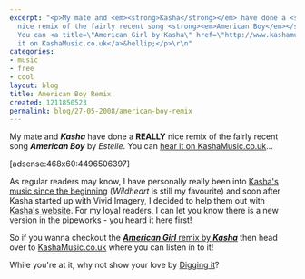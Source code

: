 ```yaml
---
excerpt: "<p>My mate and <em><strong>Kasha</strong></em> have done a <strong>REALLY</strong>
  nice remix of the fairly recent song <strong><em>American Boy</em></strong> by <em>Estelle</em>.
  You can <a title=\"American Girl by Kasha\" href=\"http://www.kashamusic.co.uk/blog/remixed-american-boy-by-kanye-and-estelle\">hear
  it on KashaMusic.co.uk</a>&hellip;</p>\r\n"
categories:
- music
- free
- cool
layout: blog
title: American Boy Remix
created: 1211850523
permalink: blog/27-05-2008/american-boy-remix
---
```

<p>My mate and <em><strong>Kasha</strong></em> have done a <strong>REALLY</strong> nice remix of the fairly recent song <strong><em>American Boy</em></strong> by <em>Estelle</em>. You can <a title="American Girl by Kasha" href="http://www.kashamusic.co.uk/blog/remixed-american-boy-by-kanye-and-estelle">hear it on KashaMusic.co.uk</a>&hellip;</p>
<!--break-->
<p>[adsense:468x60:4496506397]</p>
<p>As regular readers may know, I have personally really been into <a title="Vivid Imagery launches Wildheart" href="/blog/14-12-2006/vivid-imagery-uk-phat-riff-wildheart">Kasha's music since the beginning</a> (<em>Wildheart</em> is still my favourite) and soon after Kasha started up with Vivid Imagery, I decided to help them out with <a title="Kasha's website" href="/blog/27-01-2007/kasha">Kasha's website</a>. For my loyal readers, I can let you know there is a new version in the pipeworks - you heard it here first!</p>
<p>So if you wanna checkout the <a title="American Girl" href="http://www.kashamusic.co.uk/blog/remixed-american-boy-by-kanye-and-estelle"><strong><em>American Girl</em></strong> remix by <strong><em>Kasha</em></strong></a> then head over to <a title="Kasha's remix of American Girl" href="http://www.kashamusic.co.uk/blog/remixed-american-boy-by-kanye-and-estelle">KashaMusic.co.uk</a> where you can listen in to it!</p>
<p>While you're at it, why not show your love by <a href="http://digg.com/music/Fantastic_American_Boy_Remix" title="Digg Kasha's remix of American Boy">Digging it</a>?</p>

